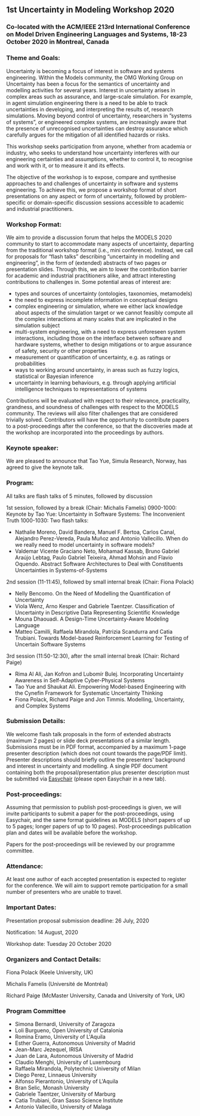 ## 1st Uncertainty in Modeling Workshop 2020
### Co-located with the ACM/IEEE 213rd International Conference on Model Driven Engineering Languages and Systems, 18-23 October 2020 in Montreal, Canada

### Theme and Goals:

Uncertainty is becoming a focus of interest in software and systems engineering.  Within the Models community, the OMG Working Group on Uncertainty has been a focus for the semantics of uncertainty and modelling activities for several years.   Interest in uncertainty arises in complex areas such as assurance, and large-scale simulation.  For example, in agent simulation engineering there is a need to be able to track uncertainties in developing, and interpreting  the  results  of,  research  simulations. Moving beyond control of uncertainty, researchers in ”systems of systems”, or engineered complex systems, are increasingly aware that the presence of unrecognised  uncertainties  can  destroy  assurance  which  carefully  argues  for  the mitigation of all identified hazards or risks. 

This workshop seeks participation from anyone, whether from academia or industry, who seeks to  understand  how  uncertainty  interferes  with  our  engineering  certainties and assumptions, whether to control it, to recognise and work with it, or to measure it and its effects. 

The objective of the workshop is to expose, compare and synthesise approaches to and challenges of uncertainty in software and systems engineering.  To achieve this, we propose a workshop format of short presentations on any aspect or form of uncertainty, followed by problem-specific or domain-specific discussion sessions accessible to academic and industrial practitioners. 

### Workshop Format:

We aim to provide a discussion forum that helps the MODELS 2020 community to start to accommodate many aspects of uncertainty, departing from the traditional workshop format (i.e., mini conference). Instead, we call for proposals for “flash talks” describing “uncertainty in modelling and engineering”, in the form of (extended) abstracts of two pages or presentation slides. Through this, we aim to lower the contribution barrier for academic and industrial practitioners alike, and attract interesting contributions to challenges in. Some potential areas of interest are:

- types and sources of uncertainty (ontologies, taxonomies, metamodels)
- the need to express incomplete information in conceptual designs
- complex engineering or simulation, where we either lack knowledge about aspects of the simulation target or we cannot feasibly compute all the complex interactions at many scales that are implicated in the simulation subject
- multi-system engineering, with a need to express unforeseen system interactions, including those on the interface between software and hardware systems, whether to design mitigations or to argue assurance of safety, security or other properties
- measurement or quantification of uncertainty, e.g. as ratings or probabilities
- ways to working around uncertainty, in areas such as fuzzy logics, statistical or Bayesian inference
- uncertainty in learning behaviours, e.g. through applying artificial intelligence techniques to representations of systems

Contributions will be evaluated with respect to their relevance, practicality, grandness, and soundness of challenges with respect to the MODELS community. The reviews will also filter challenges that are considered trivially solved.  Contributors will have the opportunity to contribute papers to a post-proceedings after the conference, so that the discoveries made at the workshop are incorporated into the proceedings by authors. 

### Keynote speaker:

We are pleased to announce that Tao Yue, Simula Research, Norway, has agreed to give the keynote talk.

### Program:

All talks are flash talks of 5 minutes, followed by discussion

1st session, followed by a break (Chair: Michalis Famelis)
0900-1000: Keynote by Tao Yue: Uncertainty in Software Systems: The Inconvenient Truth
1000-1030: Two flash talks:
- Nathalie Moreno, David Bandera, Manuel F. Bertoa, Carlos Canal, Alejandro Perez-Vereda, Paula Muñoz and Antonio Vallecillo. When do we really need to model uncertainty in software models?
- Valdemar Vicente Graciano Neto, Mohamad Kassab, Bruno Gabriel Araújo Lebtag, Paulo Gabriel Teixeira, Ahmad Mohsin and Flavio Oquendo. Abstract Software Architectures to Deal with Constituents Uncertainties in Systems-of-Systems

2nd session (11-11:45), followed by small internal break (Chair: Fiona Polack)
- Nelly Bencomo. On the Need of Modelling the Quantification of Uncertainty
- Viola Wenz, Arno Kesper and Gabriele Taentzer. Classification of Uncertainty in Descriptive Data Representing Scientific Knowledge
- Mouna Dhaouadi. A Design-Time Uncertainty-Aware Modeling Language
- Matteo Camilli, Raffaela Mirandola, Patrizia Scandurra and Catia Trubiani. Towards Model-based Reinforcement Learning for Testing of Uncertain Software Systems

3rd session (11:50-12:30), after the small internal break (Chair: Richard Paige)
- Rima Al Ali, Jan Kofron and Lubomír Bulej. Incorporating Uncertainty Awareness in Self-Adaptive Cyber-Physical Systems
- Tao Yue and Shaukat Ali. Empowering Model-based Engineering with the Cynefin Framework for Systematic Uncertainty Thinking
- Fiona Polack, Richard Paige and Jon Timmis. Modelling, Uncertainty, and Complex Systems

### Submission Details:

We welcome flash talk proposals in the form of extended abstracts (maximum 2 pages) or slide deck presentations of a similar length. Submissions must be in PDF format, accompanied by a maximum 1-page presenter description (which does not count towards the page/PDF limit). Presenter descriptions should briefly outline the presenters' background and interest in uncertainty and modelling. A single PDF document containing both the proposal/presentation plus presenter description must be submitted via [Easychair](https://easychair.org/conferences/?conf=um20) (please open Easychair in a new tab).

### Post-proceedings:

Assuming that permission to publish post-proceedings is given, we will invite participants to submit a paper for the post-proceedings,  using Easychair, and the same format guidelines as MODELS (short papers of up to 5 pages; longer papers of up to 10
pages).  Post-proceedings publication plan and dates will be available before the workshop.  

Papers for the post-proceedings will be reviewed by our programme committee. 

### Attendance:

At least one author of each accepted presentation is expected to register for the conference. We will aim to support
remote participation for a small number of presenters who are unable to travel.

### Important Dates:

Presentation proposal submission deadline: 26 July, 2020

Notification: 14 August, 2020

Workshop date: Tuesday 20 October 2020 

### Organizers and Contact Details:

Fiona Polack (Keele University, UK)			

Michalis Famelis (Université de Montréal)

Richard Paige (McMaster University, Canada and University of York, UK)	

### Program Committee

- Simona Bernardi, University of Zaragoza
- Loli Burgueno, Open University of Catalonia
- Romina Eramo, University of L'Aquila
- Esther Guerra, Autonomous University of Madrid
- Jean-Marc Jezequel, IRISA
- Juan de Lara, Autonomous University of Madrid
- Claudio Menghi, University of Luxembourg 
- Raffaela Mirandola, Polytechnic University of Milan
- Diego Perez, Linnaeus University 
- Alfonso Pierantonio, University of L'Aquila
- Bran Selic,  Monash University
- Gabriele Taentzer, University of Marburg
- Catia Trubiani, Gran Sasso Science Institute
- Antonio Vallecillo, University of Malaga


